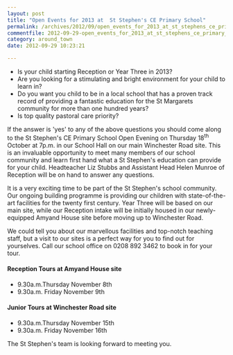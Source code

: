```yaml
---
layout: post
title: "Open Events for 2013 at  St Stephen's CE Primary School"
permalink: /archives/2012/09/open_events_for_2013_at_st_stephens_ce_primary_sch.html
commentfile: 2012-09-29-open_events_for_2013_at_st_stephens_ce_primary_sch
category: around_town
date: 2012-09-29 10:23:21

---
```


-   Is your child starting Reception or Year Three in 2013?
-   Are you looking for a stimulating and bright environment for your child to learn in?
-   Do you want you child to be in a local school that has a proven track record of providing a fantastic education for the St Margarets community for more than one hundred years?
-   Is top quality pastoral care priority?

If the answer is 'yes' to any of the above questions you should come along to the St Stephen's CE Primary School Open Evening on Thursday 18<sup>th</sup> October at 7p.m. in our School Hall on our main Winchester Road site. This is an invaluable opportunity to meet many members of our school community and learn first hand what a St Stephen's education can provide for your child. Headteacher Liz Stubbs and Assistant Head Helen Munroe of Reception will be on hand to answer any questions.

It is a very exciting time to be part of the St Stephen's school community. Our ongoing building programme is providing our children with state-of-the-art facilities for the twenty first century. Year Three will be based on our main site, while our Reception intake will be initially housed in our newly-equipped Amyand House site before moving up to Winchester Road.

We could tell you about our marvellous facilities and top-notch teaching staff, but a visit to our sites is a perfect way for you to find out for yourselves. Call our school office on 0208 892 3462 to book in for your tour.

#### Reception Tours at Amyand House site

-   9.30a.m.Thursday November 8th
-   9.30a.m. Friday November 9th

#### Junior Tours at Winchester Road site

-   9.30a.m.Thursday November 15th
-   9.30a.m. Friday November 16th

The St Stephen's team is looking forward to meeting you.
